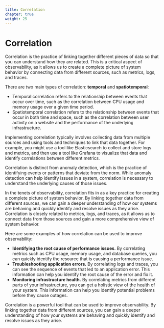 ```yaml
---
title: Correlation
chapter: true
weight: 25
---
```


# Correlation

Correlation is the practice of linking together different pieces of data so that you can understand how they are related. This is a critical aspect of observability, as it allows us to create a complete picture of system behavior by connecting data from different sources, such as metrics, logs, and traces.

There are two main types of correlation: **temporal** and **spatiotemporal**:
- Temporal correlation refers to the relationship between events that occur over time, such as the correlation between CPU usage and memory usage over a given time period.
- Spatiotemporal correlation refers to the relationship between events that occur in both time and space, such as the correlation between user activity on a website and the performance of the underlying infrastructure.

Implementing correlation typically involves collecting data from multiple sources and using tools and techniques to link that data together. For example, you might use a tool like Elasticsearch to collect and store logs and metrics, and then use a tool like Grafana to visualize that data and identify correlations between different metrics.

Correlation is distinct from anomaly detection, which is the practice of identifying events or patterns that deviate from the norm. While anomaly detection can help identify issues in a system, correlation is necessary to understand the underlying causes of those issues.

In the tenets of observability, correlation fits in as a key practice for creating a complete picture of system behavior. By linking together data from different sources, we can gain a deeper understanding of how our systems are behaving and quickly identify and resolve issues as they arise. Correlation is closely related to metrics, logs, and traces, as it allows us to connect data from those sources and gain a more comprehensive view of system behavior.

Here are some examples of how correlation can be used to improve observability:

- **Identifying the root cause of performance issues.** By correlating metrics such as CPU usage, memory usage, and database queries, you can quickly identify the resource that is causing a performance issue.
- **Troubleshooting application errors.** By correlating logs and traces, you can see the sequence of events that led to an application error. This information can help you identify the root cause of the error and fix it.
- **Monitoring infrastructure health.** By correlating metrics from different parts of your infrastructure, you can get a holistic view of the health of your system. This information can help you identify potential problems before they cause outages.

Correlation is a powerful tool that can be used to improve observability. By linking together data from different sources, you can gain a deeper understanding of how your systems are behaving and quickly identify and resolve issues as they arise.
